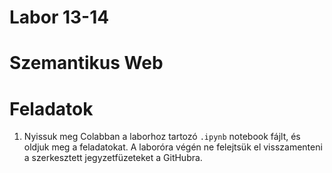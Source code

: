 # Labor 13-14

# Szemantikus Web

# Feladatok

1. Nyissuk meg Colabban a laborhoz tartozó `.ipynb` notebook fájlt, és oldjuk meg a feladatokat. A laboróra végén ne felejtsük el visszamenteni a szerkesztett jegyzetfüzeteket a GitHubra.
